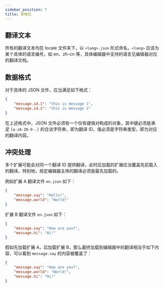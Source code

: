 ```yaml
---
sidebar_position: 7
title: 本地化
---
```


## 翻译文本

所有的翻译文本均在 locale 文件夹下，以 `<lang>.json` 形式命名，`<lang>` 应该为某个具体的语言编号，如 en、zh-cn 等，具体编辑器中支持的语言见编辑器对应的翻译文档。

## 数据格式

对于具体的 JSON 文件，应当满足如下格式：

```json
{
    "message.id.1": "this is message 1",
    "message.id.2": "this is message 2"
}
```

在上述格式中，JSON 文件必须有一个仅有键值对构成的对象，其中键必须是满足 ``[a-zA-Z0-9-.]`` 的合法字符串，即为翻译 ID，值必须是字符串类型，即为对应的翻译内容。

## 冲突处理

多个扩展可能会对同一个翻译 ID 提供翻译，此时后加载的扩展应当覆盖先前载入的翻译。特别地，规定编辑器主体的翻译必须是最先加载的。

例如扩展 A 翻译文件 `en.json` 如下：

```json
{
    "message.say": "Hello!",
    "message.world": "World!"
}
```

扩展 B 翻译文件 `en.json` 如下：

```json
{
    "message.say": "How are you?",
    "message.hi": "Hi!"
}
```

假如先加载扩展 A，后加载扩展 B，那么最终加载到编辑器中的翻译相当于如下内容，可以看到 ``message.say`` 的内容被覆盖了：

```json
{
    "message.say": "How are you?",
    "message.world": "World!",
    "message.hi": "Hi!"
}
```
